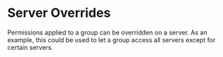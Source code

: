 # Server Overrides

Permissions applied to a group can be overridden on a server. As an example, this could be used to let a group access all servers except for certain servers.

